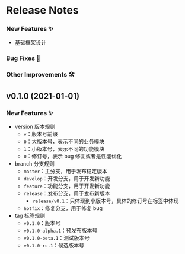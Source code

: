 # Release Notes

### New Features ✨

- 基础框架设计

### Bug Fixes 🐛

### Other Improvements 🛠

## v0.1.0 (2021-01-01)

### New Features ✨

- version 版本规则
    - `v`：版本号前缀
    - `0`：大版本号，表示不同的业务模块
    - `1`：小版本号，表示不同的功能模块
    - `0`：修订号，表示 bug 修复或者是性能优化
- branch 分支规则
    - `master`：主分支，用于发布稳定版本
    - `develop`：开发分支，用于开发新功能
    - `feature`：功能分支，用于开发新功能
    - `release`：发布分支，用于发布新版本
        - `release/v0.1`：只体现到小版本号，具体的修订号在标签中体现
    - `hotfix`：修复分支，用于修复 bug
- tag 标签规则
    - `v0.1.0`：版本号
    - `v0.1.0-alpha.1`：预发布版本号
    - `v0.1.0-beta.1`：测试版本号
    - `v0.1.0-rc.1`：候选版本号


